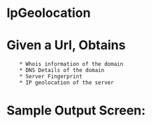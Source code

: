 # IpGeolocation
# Given a Url, Obtains
        * Whois information of the domain
        * DNS Details of the domain
        * Server Fingerprint 
        * IP geolocation of the server

# Sample Output Screen:

